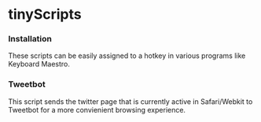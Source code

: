 tinyScripts
==========

### Installation ###

These scripts can be easily assigned to a hotkey in various programs like Keyboard Maestro.

### Tweetbot ###

This script sends the twitter page that is currently active in Safari/Webkit to Tweetbot for a more convienient browsing experience.
